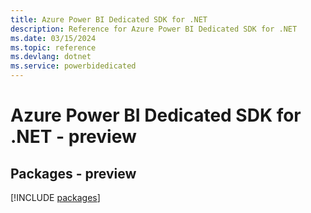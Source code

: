 ```yaml
---
title: Azure Power BI Dedicated SDK for .NET
description: Reference for Azure Power BI Dedicated SDK for .NET
ms.date: 03/15/2024
ms.topic: reference
ms.devlang: dotnet
ms.service: powerbidedicated
---
```

# Azure Power BI Dedicated SDK for .NET - preview
## Packages - preview
[!INCLUDE [packages](power-bi-dedicated-index.md)]